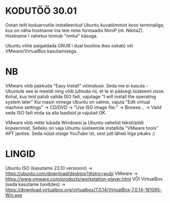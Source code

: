 # KODUTÖÖ 30.01

Ootan teilt koduarvutile installeeritud Ubuntu kuvatõmmist koos terminaliga, kus on näha hostname´ina teie nime formaadis NimiP (nt. NikitaZ). Hostname´i vahetus toimub "nmtui" käsuga.

Ubuntu võite paigaldada GRUB´i dual bootina (kes oskab) või VMware/VirtualBox kasutamisega.

# NB
VMware võib pakkuda "Easy Install" võimaluse. Seda me ei kasuta - Ubuntule see ei meeldi ning võib juhtuda nii, et te ei pääsegi süsteemi sisse. Kohal, kus teid palub valida ISO faili, vajutage "I will install the operating system later"
Kui masin nimega Ubuntu on valmis, vajuta "Edit virtual machine settings" -> CD/DVD -> "Use ISO image file:" -> Browse... -> Valid seda ISO faili mida sa alla laadisid ja vajutad OK.

VMware võib mitte lubada Windowsi ja Ubuntu vahelist teksti/pildi kopeerimist. Selleks on vaja Ubuntu süsteemile installida "VMware tools" APT jaotise. Seda nüüd otsige YouTube´ist, sest jutt läheb liiga pikaks :) 

# LINGID
Ubuntu ISO (kasutame 23.10 versiooni) -> https://ubuntu.com/download/desktop?distro=wubi
VMware -> https://www.vmware.com/products/workstation-player.html
VÕI
VirtualBox (seda kasutame tundides) -> https://download.virtualbox.org/virtualbox/7.0.14/VirtualBox-7.0.14-161095-Win.exe
